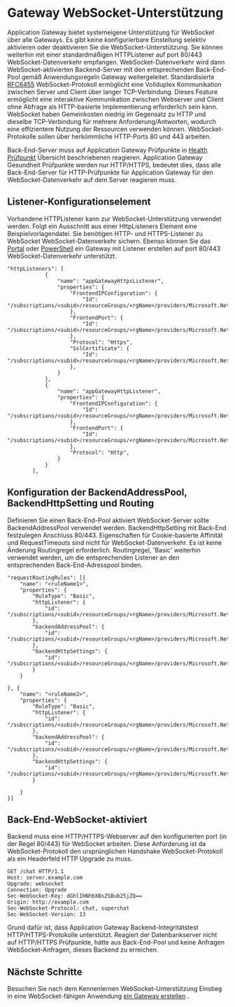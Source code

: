 <properties
   pageTitle="Gateway WebSocket-Unterstützung | Microsoft Azure"
   description="Diese Seite enthält eine Übersicht über die Application Gateway WebSocket-Unterstützung."
   documentationCenter="na"
   services="application-gateway"
   authors="amsriva"
   manager="rossort"
   editor="amsriva"/>
<tags
   ms.service="application-gateway"
   ms.devlang="na"
   ms.topic="article"
   ms.tgt_pltfrm="na"
   ms.workload="infrastructure-services"
   ms.date="09/16/2016"
   ms.author="amsriva"/>

# <a name="application-gateway-websocket-support"></a>Gateway WebSocket-Unterstützung

Application Gateway bietet systemeigene Unterstützung für WebSocket über alle Gateways. Es gibt keine konfigurierbare Einstellung selektiv aktivieren oder deaktivieren Sie die WebSocket-Unterstützung. Sie können weiterhin mit einer standardmäßigen HTTPListener auf port 80/443 WebSocket-Datenverkehr empfangen. WebSocket-Datenverkehr wird dann WebSocket-aktivierten Backend-Server mit den entsprechenden Back-End-Pool gemäß Anwendungsregeln Gateway weitergeleitet. Standardisierte [RFC6455](https://tools.ietf.org/html/rfc6455) WebSocket-Protokoll ermöglicht eine Vollduplex Kommunikation zwischen Server und Client über langer TCP-Verbindung. Dieses Feature ermöglicht eine interaktive Kommunikation zwischen Webserver und Client ohne Abfrage als HTTP-basierte Implementierung erforderlich sein kann.  WebSocket haben Gemeinkosten niedrig im Gegensatz zu HTTP und dieselbe TCP-Verbindung für mehrere Anforderung/Antworten, wodurch eine effizientere Nutzung der Ressourcen verwenden können. WebSocket-Protokolle sollen über herkömmliche HTTP-Ports 80 und 443 arbeiten.

Back-End-Server muss auf Application Gateway Prüfpunkte in [Health Prüfpunkt](application-gateway-probe-overview.md) Übersicht beschriebenen reagieren. Application Gateway Gesundheit Prüfpunkte werden nur HTTP/HTTPS, bedeutet dies, dass alle Back-End-Server für HTTP-Prüfpunkte für Application Gateway für den WebSocket-Datenverkehr auf dem Server reagieren muss.

## <a name="listener-configuration-element"></a>Listener-Konfigurationselement

Vorhandene HTTPListener kann zur WebSocket-Unterstützung verwendet werden. Folgt ein Ausschnitt aus einer HttpListeners Element eine Beispielvorlagendatei. Sie benötigen HTTP- und HTTPS-Listener zu WebSocket WebSocket-Datenverkehr sichern. Ebenso können Sie das [Portal](application-gateway-create-gateway-portal.md) oder [PowerShell](application-gateway-create-gateway-arm.md) ein Gateway mit Listener erstellen auf port 80/443 WebSocket-Datenverkehr unterstützt.


    "httpListeners": [
                {
                    "name": "appGatewayHttpsListener",
                    "properties": {
                        "FrontendIPConfiguration": {
                            "Id": "/subscriptions/<subid>/resourceGroups/<rgName>/providers/Microsoft.Network/applicationGateways/applicationGateway1/frontendIPConfigurations/DefaultFrontendPublicIP"
                        },
                        "FrontendPort": {
                            "Id": "/subscriptions/<subid>/resourceGroups/<rgName>/providers/Microsoft.Network/applicationGateways/applicationGateway1/frontendPorts/appGatewayFrontendPort443'"
                        },
                        "Protocol": "Https",
                        "SslCertificate": {
                            "Id": "/subscriptions/<subid>/resourceGroups/<rgName>/providers/Microsoft.Network/applicationGateways/applicationGateway1/sslCertificates/appGatewaySslCert1'"
                        },
                    }
                },
                {
                    "name": "appGatewayHttpListener",
                    "properties": {
                        "FrontendIPConfiguration": {
                            "Id": "/subscriptions/<subid>/resourceGroups/<rgName>/providers/Microsoft.Network/applicationGateways/applicationGateway1/frontendIPConfigurations/appGatewayFrontendIP'"
                        },
                        "FrontendPort": {
                            "Id": "/subscriptions/<subid>/resourceGroups/<rgName>/providers/Microsoft.Network/applicationGateways/applicationGateway1/frontendPorts/appGatewayFrontendPort80'"
                        },
                        "Protocol": "Http",
                    }
                }
            ],

## <a name="backendaddresspool-backendhttpsetting-and-routing-rule-configuration"></a>Konfiguration der BackendAddressPool, BackendHttpSetting und Routing

Definieren Sie einen Back-End-Pool aktiviert WebSocket-Server sollte BackendAddressPool verwendet werden. BackendHttpSetting mit Back-End festzulegen Anschluss 80/443. Eigenschaften für Cookie-basierte Affinität und RequestTimeouts sind nicht für WebSocket-Datenverkehr. Es ist keine Änderung Routingregel erforderlich. Routingregel, 'Basic' weiterhin verwendet werden, um die entsprechenden Listener an den entsprechenden Back-End-Adresspool binden. 

    "requestRoutingRules": [{
        "name": "<ruleName1>",
        "properties": {
            "RuleType": "Basic",
            "httpListener": {
                "id": "/subscriptions/<subid>/resourceGroups/<rgName>/providers/Microsoft.Network/applicationGateways/applicationGateway1/httpListeners/appGatewayHttpsListener')]"
            },
            "backendAddressPool": {
                "id": "/subscriptions/<subid>/resourceGroups/<rgName>/providers/Microsoft.Network/applicationGateways/applicationGateway1/backendAddressPools/ContosoServerPool')]"
            },
            "backendHttpSettings": {
                "id": "/subscriptions/<subid>/resourceGroups/<rgName>/providers/Microsoft.Network/applicationGateways/applicationGateway1/backendHttpSettingsCollection/appGatewayBackendHttpSettings')]"
            }
        }

    }, {
        "name": "<ruleName2>",
        "properties": {
            "RuleType": "Basic",
            "httpListener": {
                "id": "/subscriptions/<subid>/resourceGroups/<rgName>/providers/Microsoft.Network/applicationGateways/applicationGateway1/httpListeners/appGatewayHttpListener')]"
            },
            "backendAddressPool": {
                "id": "/subscriptions/<subid>/resourceGroups/<rgName>/providers/Microsoft.Network/applicationGateways/applicationGateway1/backendAddressPools/ContosoServerPool')]"
            },
            "backendHttpSettings": {
                "id": "/subscriptions/<subid>/resourceGroups/<rgName>/providers/Microsoft.Network/applicationGateways/applicationGateway1/backendHttpSettingsCollection/appGatewayBackendHttpSettings')]"
            }

        }
    }]

## <a name="websocket-enabled-backend"></a>Back-End-WebSocket-aktiviert

Backend muss eine HTTP/HTTPS-Webserver auf den konfigurierten port (in der Regel 80/443) für WebSocket arbeiten. Diese Anforderung ist da WebSocket-Protokoll den ursprünglichen Handshake WebSocket-Protokoll als ein Headerfeld HTTP Upgrade zu muss.

    GET /chat HTTP/1.1
    Host: server.example.com
    Upgrade: websocket
    Connection: Upgrade
    Sec-WebSocket-Key: dGhlIHNhbXBsZSBub25jZQ==
    Origin: http://example.com
    Sec-WebSocket-Protocol: chat, superchat
    Sec-WebSocket-Version: 13

Grund dafür ist, dass Application Gateway Backend-Integritätstest HTTP/HTTPS-Protokolle unterstützt. Reagiert der Datenbankserver nicht auf HTTP/HTTPS Prüfpunkte, hätte aus Back-End-Pool und keine Anfragen WebSocket-Anfragen, dieses Backend zu erreichen.

## <a name="next-steps"></a>Nächste Schritte

Besuchen Sie nach dem Kennenlernen WebSocket-Unterstützung Einstieg in eine WebSocket-fähigen Anwendung [ein Gateway erstellen](application-gateway-create-gateway.md) .

